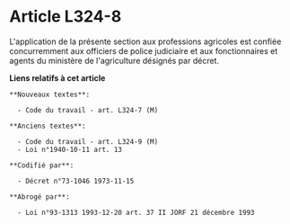 # Article L324-8

L'application de la présente section aux professions agricoles est confiée concurremment aux officiers de police judiciaire
et aux fonctionnaires et agents du ministère de l'agriculture désignés par décret.

**Liens relatifs à cet article**

	**Nouveaux textes**:

	  - Code du travail - art. L324-7 (M)

	**Anciens textes**:

	  - Code du travail - art. L324-9 (M)
	  - Loi n°1940-10-11 art. 13

	**Codifié par**:

	  - Décret n°73-1046 1973-11-15

	**Abrogé par**:

	  - Loi n°93-1313 1993-12-20 art. 37 II JORF 21 décembre 1993
